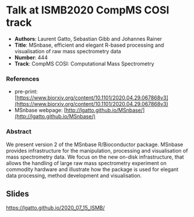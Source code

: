 # Talk at ISMB2020 CompMS COSI track

- **Authors**: Laurent Gatto, Sebastian Gibb and Johannes Rainer
- **Title**: MSnbase, efficient and elegant R-based processing and visualisation of raw mass spectrometry data
- **Number**: 444
- **Track**: CompMS COSI: Computational Mass Spectrometry

### References

- pre-print:
  [https://www.biorxiv.org/content/10.1101/2020.04.29.067868v3](https://www.biorxiv.org/content/10.1101/2020.04.29.067868v3)
- MSnbase webpage:
  [http://lgatto.github.io/MSnbase/](http://lgatto.github.io/MSnbase/)

### Abstract

We present version 2 of the MSnbase R/Bioconductor package. MSnbase
provides infrastructure for the manipulation, processing and
visualisation of mass spectrometry data. We focus on the new on-disk
infrastructure, that allows the handling of large raw mass
spectrometry experiment on commodity hardware and illustrate how the
package is used for elegant data processing, method development and
visualisation.

## Slides

https://lgatto.github.io/2020_07_15_ISMB/
